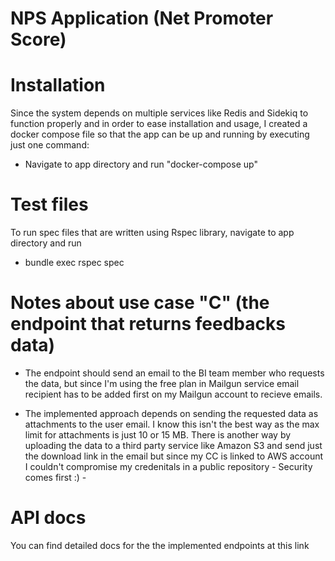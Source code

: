 # NPS Application (Net Promoter Score)


# Installation
Since the system depends on multiple services like Redis and Sidekiq to function properly and in order to ease installation and usage, I created a docker compose file so that the app can be up and running by executing just one command:
* Navigate to app directory and run "docker-compose up"

# Test files
To run spec files that are written using Rspec library, navigate to app directory and run
* bundle exec rspec spec

# Notes about use case "C" (the endpoint that returns feedbacks data)
* The endpoint should send an email to the BI team member who requests the data, but since I'm using the free plan in Mailgun service email recipient has to be added first on my Mailgun account to recieve emails.

* The implemented approach depends on sending the requested data as attachments to the user email. I know this isn't the best way as the max limit for attachments is just 10 or 15 MB. There is another way by uploading the data to a third party service like Amazon S3 and send just the download link in the email but since my CC is linked to AWS account I couldn't compromise my credenitals in a public repository - Security comes first :) -

# API docs
You can find detailed docs for the the implemented endpoints at this link
